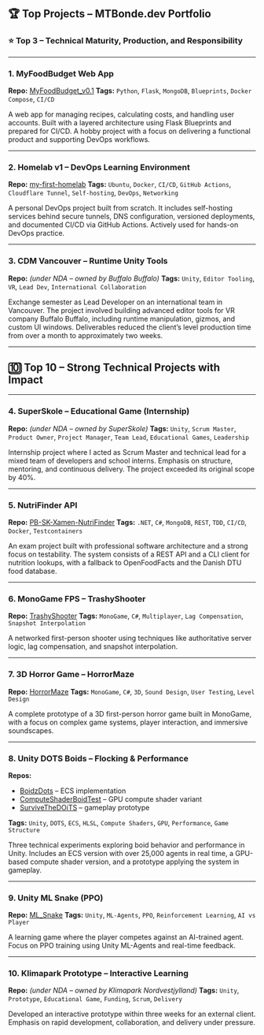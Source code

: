 ## 🏆 Top Projects – MTBonde.dev Portfolio

### ⭐ Top 3 – Technical Maturity, Production, and Responsibility

---

### 1. **MyFoodBudget Web App**

**Repo:** [MyFoodBudget\_v0.1](https://github.com/MTBonde/MyFoodBudget_v0.1)
**Tags:** `Python`, `Flask`, `MongoDB`, `Blueprints`, `Docker Compose`, `CI/CD`

A web app for managing recipes, calculating costs, and handling user accounts. Built with a layered architecture using Flask Blueprints and prepared for CI/CD. A hobby project with a focus on delivering a functional product and supporting DevOps workflows.

---

### 2. **Homelab v1 – DevOps Learning Environment**

**Repo:** [my-first-homelab](https://github.com/MTBonde/my-first-homelab)
**Tags:** `Ubuntu`, `Docker`, `CI/CD`, `GitHub Actions`, `Cloudflare Tunnel`, `Self-hosting`, `DevOps`, `Networking`

A personal DevOps project built from scratch. It includes self-hosting services behind secure tunnels, DNS configuration, versioned deployments, and documented CI/CD via GitHub Actions. Actively used for hands-on DevOps practice.

---

### 3. **CDM Vancouver – Runtime Unity Tools**

**Repo:** *(under NDA – owned by Buffalo Buffalo)*
**Tags:** `Unity`, `Editor Tooling`, `VR`, `Lead Dev`, `International Collaboration`

Exchange semester as Lead Developer on an international team in Vancouver. The project involved building advanced editor tools for VR company Buffalo Buffalo, including runtime manipulation, gizmos, and custom UI windows. Deliverables reduced the client’s level production time from over a month to approximately two weeks.

---

## 🔟 Top 10 – Strong Technical Projects with Impact

---

### 4. **SuperSkole – Educational Game (Internship)**

**Repo:** *(under NDA – owned by SuperSkole)*
**Tags:** `Unity`, `Scrum Master`, `Product Owner`, `Project Manager`, `Team Lead`, `Educational Games`, `Leadership`

Internship project where I acted as Scrum Master and technical lead for a mixed team of developers and school interns. Emphasis on structure, mentoring, and continuous delivery. The project exceeded its original scope by 40%.

---

### 5. **NutriFinder API**

**Repo:** [PB-SK-Xamen-NutriFinder](https://github.com/MTBonde/PB-SK-Xamen-NutriFinder)
**Tags:** `.NET`, `C#`, `MongoDB`, `REST`, `TDD`, `CI/CD`, `Docker`, `Testcontainers`

An exam project built with professional software architecture and a strong focus on testability. The system consists of a REST API and a CLI client for nutrition lookups, with a fallback to OpenFoodFacts and the Danish DTU food database.

---

### 6. **MonoGame FPS – TrashyShooter**

**Repo:** [TrashyShooter](https://github.com/MTBonde/TrashyShooter)
**Tags:** `MonoGame`, `C#`, `Multiplayer`, `Lag Compensation`, `Snapshot Interpolation`

A networked first-person shooter using techniques like authoritative server logic, lag compensation, and snapshot interpolation.

---

### 7. **3D Horror Game – HorrorMaze**

**Repo:** [HorrorMaze](https://github.com/MTBonde/HorrorMaze)
**Tags:** `MonoGame`, `C#`, `3D`, `Sound Design`, `User Testing`, `Level Design`

A complete prototype of a 3D first-person horror game built in MonoGame, with a focus on complex game systems, player interaction, and immersive soundscapes.

---

### 8. **Unity DOTS Boids – Flocking & Performance**

**Repos:**

* [BoidzDots](https://github.com/MTBonde/BoidzDots) – ECS implementation
* [ComputeShaderBoidTest](https://github.com/MTBonde/ComputeShaderBoidTest) – GPU compute shader variant
* [SurviveTheDOiTS](https://github.com/MTBonde/SurviveTheDOiTS) – gameplay prototype

**Tags:** `Unity`, `DOTS`, `ECS`, `HLSL`, `Compute Shaders`, `GPU`, `Performance`, `Game Structure`

Three technical experiments exploring boid behavior and performance in Unity. Includes an ECS version with over 25,000 agents in real time, a GPU-based compute shader version, and a prototype applying the system in gameplay.

---

### 9. **Unity ML Snake (PPO)**

**Repo:** [ML\_Snake](https://github.com/Tarkonner/ML_Snake)
**Tags:** `Unity`, `ML-Agents`, `PPO`, `Reinforcement Learning`, `AI vs Player`

A learning game where the player competes against an AI-trained agent. Focus on PPO training using Unity ML-Agents and real-time feedback.

---

### 10. **Klimapark Prototype – Interactive Learning**

**Repo:** *(under NDA – owned by Klimapark Nordvestjylland)*
**Tags:** `Unity`, `Prototype`, `Educational Game`, `Funding`, `Scrum`, `Delivery`

Developed an interactive prototype within three weeks for an external client. Emphasis on rapid development, collaboration, and delivery under pressure.

